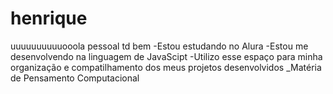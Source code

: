 # henrique
uuuuuuuuuuooola pessoal td bem
-Estou estudando no Alura
-Estou me desenvolvendo na linguagem de JavaScipt
-Utilizo esse espaço para minha organização e compatilhamento dos meus projetos desenvolvidos
_Matéria de Pensamento Computacional
